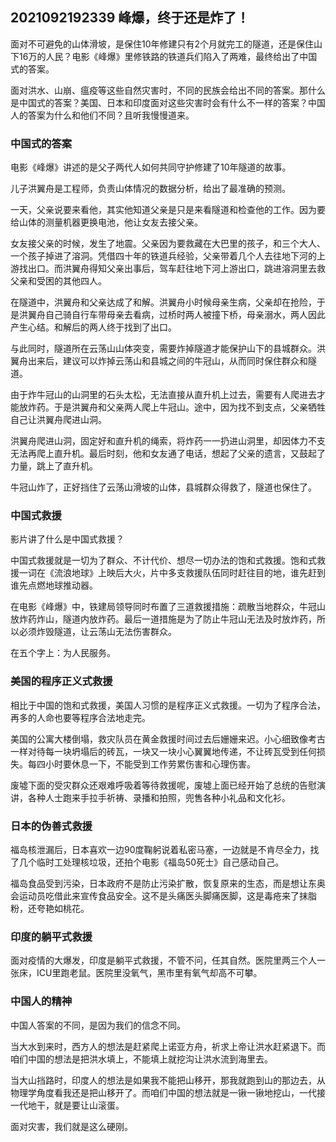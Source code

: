 ## 2021092192339 峰爆，终于还是炸了！

面对不可避免的山体滑坡，是保住10年修建只有2个月就完工的隧道，还是保住山下16万的人民？电影《峰爆》里修铁路的铁道兵们陷入了两难，最终给出了中国式的答案。

面对洪水、山崩、瘟疫等这些自然灾害时，不同的民族会给出不同的答案。那什么是中国式的答案？美国、日本和印度面对这些灾害时会有什么不一样的答案？中国人的答案为什么和他们不同？且听我慢慢道来。

### 中国式的答案

电影《峰爆》讲述的是父子两代人如何共同守护修建了10年隧道的故事。

儿子洪翼舟是工程师，负责山体情况的数据分析，给出了最准确的预测。

一天，父亲说要来看他，其实他知道父亲是只是来看隧道和检查他的工作。因为要给山体的测量机器更换电池，他让女友去接父亲。

女友接父亲的时候，发生了地震。父亲因为要救藏在大巴里的孩子，和三个大人、一个孩子掉进了溶洞。凭借四十年的铁道兵经验，父亲带着几个人去往地下河的上游找出口。而洪翼舟得知父亲出事后，驾车赶往地下河上游出口，跳进溶洞里去救父亲和受困的其他四人。

在隧道中，洪翼舟和父亲达成了和解。洪翼舟小时候母亲生病，父亲却在抢险，于是洪翼舟自己骑自行车带母亲去看病，过桥时两人被撞下桥，母亲溺水，两人因此产生心结。和解后的两人终于找到了出口。

与此同时，隧道所在云荡山山体突变，需要炸掉隧道才能保护山下的县城群众。洪翼舟出来后，建议可以炸掉云荡山和县城之间的牛冠山，从而同时保住群众和隧道。

由于炸牛冠山的山洞里的石头太松，无法直接从直升机上过去，需要有人爬进去才能放炸药。于是洪翼舟和父亲两人爬上牛冠山。途中，因为找不到支点，父亲牺牲自己让洪翼舟爬进山洞。

洪翼舟爬进山洞，固定好和直升机的绳索，将炸药一一扔进山洞里，却因体力不支无法再爬上直升机。最后时刻，他和女友通了电话，想起了父亲的遗言，又鼓起了力量，跳上了直升机。

牛冠山炸了，正好挡住了云荡山滑坡的山体，县城群众得救了，隧道也保住了。

### 中国式救援

影片讲了什么是中国式救援？

中国式救援就是一切为了群众、不计代价、想尽一切办法的饱和式救援。饱和式救援一词在《流浪地球》上映后大火，片中多支救援队伍同时赶往目的地，谁先赶到谁先点燃地球推动器。

在电影《峰爆》中，铁建局领导同时布置了三道救援措施：疏散当地群众，牛冠山放炸药炸山，隧道内放炸药。最后一道措施是为了防止牛冠山无法及时放炸药，所以必须炸毁隧道，让云荡山无法伤害群众。

在五个字上：为人民服务。

### 美国的程序正义式救援

相比于中国的饱和式救援，美国人习惯的是程序正义式救援。一切为了程序合法，再多的人命也要等程序合法地走完。

美国的公寓大楼倒塌，救灾队员在黄金救援时间过去后姗姗来迟。小心细致像考古一样对待每一块坍塌后的砖瓦，一块又一块小心翼翼地传递，不让砖瓦受到任何损失。每四小时要休息一下，不能受到工作劳累伤害和心理伤害。

废墟下面的受灾群众还艰难呼吸着等待救援呢，废墟上面已经开始了总统的告慰演讲，各种人士跑来手拉手祈祷、录播和拍照，兜售各种小礼品和文化衫。

### 日本的伪善式救援

福岛核泄漏后，日本喜欢一边90度鞠躬说着私密马塞，一边就是不肯尽全力，找了几个临时工处理核垃圾，还拍个电影《福岛50死士》自己感动自己。

福岛食品受到污染，日本政府不是防止污染扩散，恢复原来的生态，而是想让东奥会运动员吃借此来宣传食品安全。这不是头痛医头脚痛医脚，这是毒疮来了抹脂粉，还夸艳如桃花。

### 印度的躺平式救援

面对疫情的大爆发，印度是躺平式救援，不管不问，任其自然。医院里两三个人一张床，ICU里跑老鼠。医院里没氧气，黑市里有氧气却高不可攀。

### 中国人的精神

中国人答案的不同，是因为我们的信念不同。

当大水到来时，西方人的想法是赶紧爬上诺亚方舟，祈求上帝让洪水赶紧退下。而咱们中国的想法是把洪水填上，不能填上就挖沟让洪水流到海里去。

当大山挡路时，印度人的想法是如果我不能把山移开，那我就跑到山的那边去，从物理学角度看我还是把山移开了。而咱们中国的想法就是一锹一锹地挖山，一代接一代地干，就是要让山滚蛋。

面对灾害，我们就是这么硬刚。